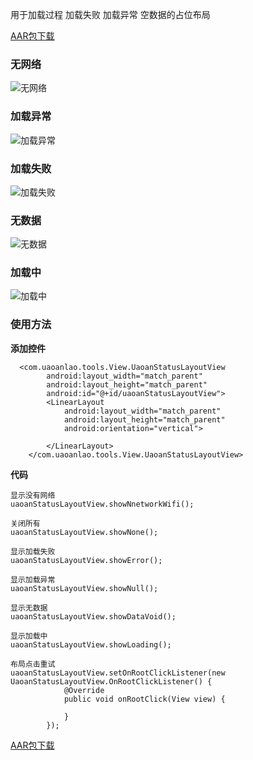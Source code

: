 用于加载过程  加载失败  加载异常  空数据的占位布局


[AAR包下载](https://gitee.com/yuxyu47/UaoanStatusLayout/raw/master/UaoanStatusLayoutLibrary.aar)


### 无网络
![无网络](https://foruda.gitee.com/images/1698236726878310557/e9eb0a7a_4828217.jpeg "nowifi.jpg")
### 加载异常
![加载异常](https://foruda.gitee.com/images/1698236772195747866/63853cf0_4828217.jpeg "yc.jpg")
### 加载失败
![加载失败](https://foruda.gitee.com/images/1698236809751356685/2cbec36e_4828217.jpeg "sb.jpg")
### 无数据
![无数据](https://foruda.gitee.com/images/1698236874269040536/545deed7_4828217.jpeg "void.jpg")
### 加载中
![加载中](https://foruda.gitee.com/images/1698236887145073492/b8ca74c7_4828217.jpeg "loading.jpg")


### 使用方法
 **添加控件**
 
```
  <com.uaoanlao.tools.View.UaoanStatusLayoutView
        android:layout_width="match_parent"
        android:layout_height="match_parent"
        android:id="@+id/uaoanStatusLayoutView">
        <LinearLayout
            android:layout_width="match_parent"
            android:layout_height="match_parent"
            android:orientation="vertical">

        </LinearLayout>
    </com.uaoanlao.tools.View.UaoanStatusLayoutView>
```



 **代码** 

```
显示没有网络
uaoanStatusLayoutView.showNnetworkWifi();

关闭所有
uaoanStatusLayoutView.showNone();

显示加载失败
uaoanStatusLayoutView.showError();

显示加载异常
uaoanStatusLayoutView.showNull();

显示无数据
uaoanStatusLayoutView.showDataVoid();

显示加载中
uaoanStatusLayoutView.showLoading();

布局点击重试
uaoanStatusLayoutView.setOnRootClickListener(new UaoanStatusLayoutView.OnRootClickListener() {
            @Override
            public void onRootClick(View view) {
                
            }
        });

```




[AAR包下载](https://gitee.com/yuxyu47/UaoanStatusLayout/raw/master/UaoanStatusLayoutLibrary.aar)